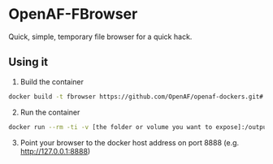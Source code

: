 # OpenAF-FBrowser

Quick, simple, temporary file browser for a quick hack. 

## Using it

1. Build the container

````bash
docker build -t fbrowser https://github.com/OpenAF/openaf-dockers.git#:openaf.io/fbrowser
````

2. Run the container

````bash
docker run --rm -ti -v [the folder or volume you want to expose]:/output -p 8888:80 fbrowser
````

3. Point your browser to the docker host address on port 8888 (e.g. http://127.0.0.1:8888)
